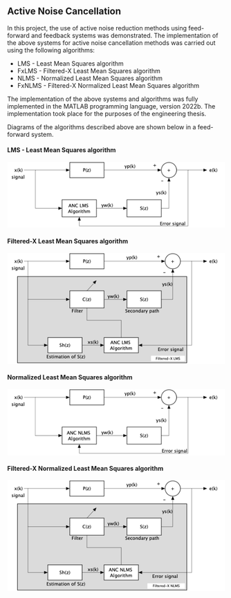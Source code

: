 ## Active Noise Cancellation

In this project, the use of active noise reduction methods using feed-forward and feedback systems was demonstrated. 
The implementation of the above systems for active noise cancellation methods was carried out using the following algorithms:

- LMS - Least Mean Squares algorithm
- FxLMS - Filtered-X Least Mean Squares algorithm
- NLMS - Normalized Least Mean Squares algorithm
- FxNLMS - Filtered-X Normalized Least Mean Squares algorithm

The implementation of the above systems and algorithms was fully implemented in the MATLAB programming language, version 2022b. 
The implementation took place for the purposes of the engineering thesis.

Diagrams of the algorithms described above are shown below in a feed-forward system.

#### LMS - Least Mean Squares algorithm

![alt text](https://github.com/PrzemyslawOzga/ActiveNoiseCancellation/blob/main/Graphics/ff_LMS.png)

#### Filtered-X Least Mean Squares algorithm

![alt text](https://github.com/PrzemyslawOzga/ActiveNoiseCancellation/blob/main/Graphics/ff_FxLMS.png)

#### Normalized Least Mean Squares algorithm

![alt text](https://github.com/PrzemyslawOzga/ActiveNoiseCancellation/blob/main/Graphics/ff_NLMS.png)

#### Filtered-X Normalized Least Mean Squares algorithm

![alt text](https://github.com/PrzemyslawOzga/ActiveNoiseCancellation/blob/main/Graphics/ff_FxNLMS.png)
